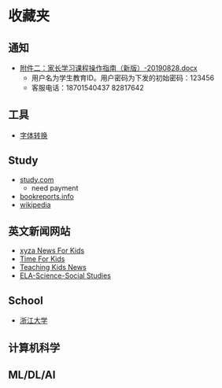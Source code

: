 # 收藏夹

## 通知

* [附件二：家长学习课程操作指南（新版）-20190828.docx](http://jzhxx.bjchyedu.cn)
  * 用户名为学生教育ID。用户密码为下发的初始密码：123456
  * 客服电话：18701540437   82817642

## 工具

* [字体转换](http://www.diyiziti.com/Builder/104)

## Study

* [study.com](https://study.com/)
  * need payment
* [bookreports.info](https://www.bookreports.info/)
* [wikipedia](https://en.wikipedia.org/wiki/The_Ugly_Duckling)

## 英文新闻网站

* [xyza News For Kids](https://www.xyzanews.com/)
* [Time For Kids](https://www.timeforkids.com/)
* [Teaching Kids News](https://www.teachingkidsnews.com)
* [ELA-Science-Social Studies](https://www.dogonews.com/)

## School

* [浙江大学](https://qsctech.github.io/zju-icicles/)

## 计算机科学

## ML/DL/AI


